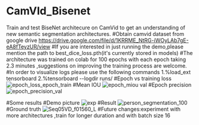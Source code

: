 # CamVId_Bisenet
Train and test BiseNet architecure on CamVid to get an understanding  of new semantic segmentation architectures.
#Obtain camvid dataset from google drive https://drive.google.com/file/d/1KRRME_NtRG-iWOyLAb7gE-eA8fTeyzUR/view
#If you are interested in just running the demo,please mention the path to best_dice_loss.pth(it's currently stored in models)
#The architecture was trained on colab for 100 epochs with each epoch taking 2.3 minutes ,suggestions on improving the training process are welcome.
#In order to visualize logs please use the following commands
1.%load_ext tensorboard
2.%tensorboard --logdir runs/
#Epoch vs training loss
![epoch_loss_epoch_train](https://user-images.githubusercontent.com/34626942/152098616-463a704d-7e1c-4fb4-9df2-c39197f245df.jpg)
#Mean IOU
![epoch_miou val](https://user-images.githubusercontent.com/34626942/152098651-955263dd-c15f-4f8e-b14b-e77132867ca5.jpg)
#Epoch precision
![epoch_precision_val](https://user-images.githubusercontent.com/34626942/152098693-7cc10928-7a50-424b-85d0-0ad2c1ca0e97.jpg)

#Some results
#Demo picture
![exp](https://user-images.githubusercontent.com/34626942/152098739-6ec7a68d-5b68-41ca-b0bd-536a05a250e9.png)
#Result
![person_segmentation_100](https://user-images.githubusercontent.com/34626942/152098769-72b61ee4-4c30-4b78-a3fd-0b0d734cb7d0.png)
#Ground truth
![Seq05VD_f01560_L](https://user-images.githubusercontent.com/34626942/152099460-26313912-e98b-4f9d-ac75-f6958b9c0cf5.png)
#Future changes:experiment with more architectures ,train for longer duration and with batch size 16
